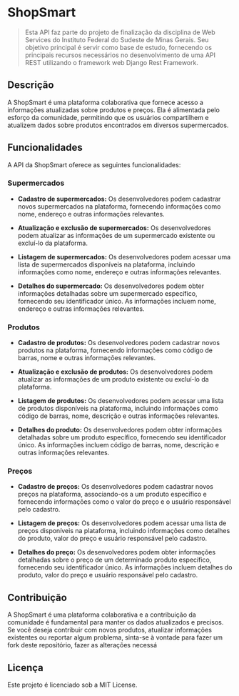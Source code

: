 # ShopSmart

> Esta API faz parte do projeto de finalização da disciplina de Web Services do Instituto Federal do Sudeste de Minas Gerais. Seu objetivo principal é servir como base de estudo, fornecendo os principais recursos necessários no desenvolvimento de uma API REST utilizando o framework web Django Rest Framework.

## Descrição

A ShopSmart é uma plataforma colaborativa que fornece acesso a informações atualizadas sobre produtos e preços. Ela é alimentada pelo esforço da comunidade, permitindo que os usuários compartilhem e atualizem dados sobre produtos encontrados em diversos supermercados. 

## Funcionalidades

A API da ShopSmart oferece as seguintes funcionalidades:

### Supermercados

* **Cadastro de supermercados:** Os desenvolvedores podem cadastrar novos supermercados na plataforma, fornecendo informações como nome, endereço e outras informações relevantes.

* **Atualização e exclusão de supermercados:** Os desenvolvedores podem atualizar as informações de um supermercado existente ou excluí-lo da plataforma.

* **Listagem de supermercados:** Os desenvolvedores podem acessar uma lista de supermercados disponíveis na plataforma, incluindo informações como nome, endereço e outras informações relevantes.

* **Detalhes do supermercado:** Os desenvolvedores podem obter informações detalhadas sobre um supermercado específico, fornecendo seu identificador único. As informações incluem nome, endereço e outras informações relevantes.

### Produtos
* **Cadastro de produtos:** Os desenvolvedores podem cadastrar novos produtos na plataforma, fornecendo informações como código de barras, nome e outras informações relevantes.

* **Atualização e exclusão de produtos:** Os desenvolvedores podem atualizar as informações de um produto existente ou excluí-lo da plataforma.

* **Listagem de produtos:** Os desenvolvedores podem acessar uma lista de produtos disponíveis na plataforma, incluindo informações como código de barras, nome, descrição e outras informações relevantes.

* **Detalhes do produto:** Os desenvolvedores podem obter informações detalhadas sobre um produto específico, fornecendo seu identificador único. As informações incluem código de barras, nome, descrição e outras informações relevantes.

### Preços
* **Cadastro de preços:** Os desenvolvedores podem cadastrar novos preços na plataforma, associando-os a um produto específico e fornecendo informações como o valor do preço e o usuário responsável pelo cadastro.

* **Listagem de preços:** Os desenvolvedores podem acessar uma lista de preços disponíveis na plataforma, incluindo informações como detalhes do produto, valor do preço e usuário responsável pelo cadastro.

* **Detalhes do preço:** Os desenvolvedores podem obter informações detalhadas sobre o preço de um determinado produto específico, fornecendo seu identificador único. As informações incluem detalhes do produto, valor do preço e usuário responsável pelo cadastro.

## Contribuição

A ShopSmart é uma plataforma colaborativa e a contribuição da comunidade é fundamental para manter os dados atualizados e precisos. Se você deseja contribuir com novos produtos, atualizar informações existentes ou reportar algum problema, sinta-se à vontade para fazer um fork deste repositório, fazer as alterações necessá

## Licença

Este projeto é licenciado sob a MIT License.